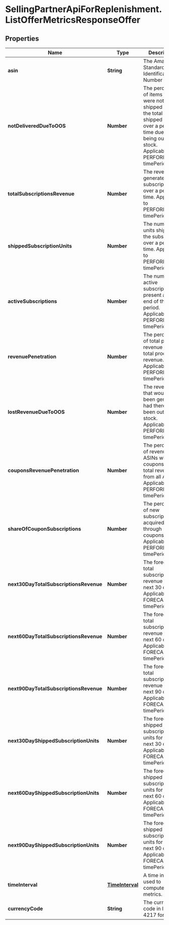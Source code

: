 # SellingPartnerApiForReplenishment.ListOfferMetricsResponseOffer

## Properties
Name | Type | Description | Notes
------------ | ------------- | ------------- | -------------
**asin** | **String** | The Amazon Standard Identification Number (ASIN). | [optional] 
**notDeliveredDueToOOS** | **Number** | The percentage of items that were not shipped out of the total shipped units over a period of time due to being out of stock. Applicable to PERFORMANCE timePeriodType. | [optional] 
**totalSubscriptionsRevenue** | **Number** | The revenue generated from subscriptions over a period of time. Applicable to PERFORMANCE timePeriodType. | [optional] 
**shippedSubscriptionUnits** | **Number** | The number of units shipped to the subscribers over a period of time. Applicable to PERFORMANCE timePeriodType. | [optional] 
**activeSubscriptions** | **Number** | The number of active subscriptions present at the end of the period. Applicable to PERFORMANCE timePeriodType. | [optional] 
**revenuePenetration** | **Number** | The percentage of total program revenue out of total product revenue. Applicable to PERFORMANCE timePeriodType. | [optional] 
**lostRevenueDueToOOS** | **Number** | The revenue that would have been generated had there not been out of stock. Applicable to PERFORMANCE timePeriodType. | [optional] 
**couponsRevenuePenetration** | **Number** | The percentage of revenue from ASINs with coupons out of total revenue from all ASINs. Applicable to PERFORMANCE timePeriodType. | [optional] 
**shareOfCouponSubscriptions** | **Number** | The percentage of new subscriptions acquired through coupons. Applicable to PERFORMANCE timePeriodType. | [optional] 
**next30DayTotalSubscriptionsRevenue** | **Number** | The forecasted total subscription revenue for the next 30 days. Applicable to FORECAST timePeriodType. | [optional] 
**next60DayTotalSubscriptionsRevenue** | **Number** | The forecasted total subscription revenue for the next 60 days. Applicable to FORECAST timePeriodType. | [optional] 
**next90DayTotalSubscriptionsRevenue** | **Number** | The forecasted total subscription revenue for the next 90 days. Applicable to FORECAST timePeriodType. | [optional] 
**next30DayShippedSubscriptionUnits** | **Number** | The forecasted shipped subscription units for the next 30 days. Applicable to FORECAST timePeriodType. | [optional] 
**next60DayShippedSubscriptionUnits** | **Number** | The forecasted shipped subscription units for the next 60 days. Applicable to FORECAST timePeriodType. | [optional] 
**next90DayShippedSubscriptionUnits** | **Number** | The forecasted shipped subscription units for the next 90 days. Applicable to FORECAST timePeriodType. | [optional] 
**timeInterval** | [**TimeInterval**](TimeInterval.md) | A time interval used to compute metrics. | [optional] 
**currencyCode** | **String** | The currency code in ISO 4217 format. | [optional] 


